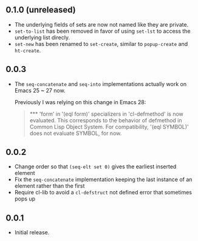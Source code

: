 ## 0.1.0 (unreleased)

- The underlying fields of sets are now not named like they are private.
- `set-to-list` has been removed in favor of using `set-lst` to access the underlying list direcly.
- `set-new` has been renamed to `set-create`, similar to `popup-create` and `ht-create`.

## 0.0.3

- The `seq-concatenate` and `seq-into` implementations actually work on Emacs 25 ~ 27 now.

  Previously I was relying on this change in Emacs 28:

  > \*\*\* 'form' in '(eql form)' specializers in 'cl-defmethod' is now evaluated.
  > This corresponds to the behavior of defmethod in Common Lisp Object System.
  > For compatibility, '(eql SYMBOL)' does not evaluate SYMBOL, for now.

## 0.0.2

- Change order so that `(seq-elt set 0)` gives the earliest inserted element
- Fix the `seq-concatenate` implementation keeping the last instance of an element rather than the first
- Require cl-lib to avoid a `cl-defstruct` not defined error that sometimes pops up

## 0.0.1

- Initial release.
